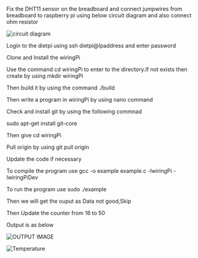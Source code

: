 Fix the DHT11 sensor on the breadboard and connect jumpwires from breadboard to raspberry pi using below circuit diagram and also connect ohm resistor

![circuit diagram](https://user-images.githubusercontent.com/112037009/193214445-3f4b84ae-f825-4f49-b712-8af9e654c3ae.png)

Login to the dietpi using ssh dietpi@Ipaddress and enter password

Clone and Install the wiringPi

Use the command cd wiringPi to enter to the directory.If not exists then create by using mkdir wiringPi

Then build it by using the command ./build

Then write a program in wiringPi by using nano command

Check and install git by using the following commnad

sudo apt-get install git-core

Then give cd wiringPi

Pull origin by using  git pull origin

Update the code if necessary

To compile the program use gcc -o example example.c -lwiringPi -lwiringPiDev

To run the program use sudo ./example

Then we will get the ouput as Data not good,Skip

Then Update the counter from 16 to 50

Output is as below

![OUTPUT IMAGE](https://user-images.githubusercontent.com/112037009/193214650-b86d7531-a839-4170-b037-6db51d6ed6a3.png)

![Temperature](https://user-images.githubusercontent.com/112037009/206887801-1b100c95-b27e-407b-b87c-853015e499e7.jpg)



